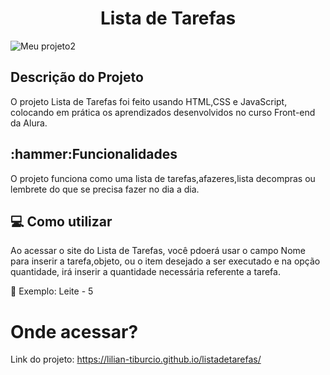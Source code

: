 <h1 align="center">Lista de Tarefas</h1>

![Meu projeto2](https://user-images.githubusercontent.com/112278577/218167282-48cf1d81-2433-4924-a9a9-bb31bec75335.png)

<h2>Descrição do Projeto</h2>

<p> O projeto Lista de Tarefas foi feito usando HTML,CSS e JavaScript, colocando em prática os aprendizados desenvolvidos no curso Front-end da Alura.</p>

<h2>:hammer:Funcionalidades</h2>
<p>O projeto funciona como uma lista de tarefas,afazeres,lista decompras ou lembrete do que se precisa fazer no dia a dia.</p>

<h2> 💻 Como utilizar</h2>

<p>Ao acessar o site do Lista de Tarefas, você pdoerá usar o campo Nome para inserir a tarefa,objeto, ou o item desejado a ser executado e na opção quantidade, irá inserir a quantidade necessária referente a tarefa.</p>

🥛 Exemplo: Leite - 5

<h1>Onde acessar?</h1>

Link do projeto: https://lilian-tiburcio.github.io/listadetarefas/
